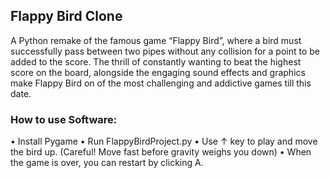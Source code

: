 ## Flappy Bird Clone

A Python remake of the famous game “Flappy Bird”, where a bird must successfully pass between two pipes without any collision for a point to be added to the score. The thrill of constantly wanting to beat the highest score on the board, alongside the engaging sound effects and graphics make Flappy Bird on of the most challenging and addictive games till this date.

### How to use Software:
•	Install Pygame
•	Run FlappyBirdProject.py
•	Use ↑ key to play and move the bird up. (Careful! Move fast before gravity weighs you down)
•	When the game is over, you can restart by clicking A.
